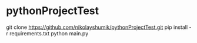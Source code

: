 # pythonProjectTest
git clone https://github.com/nikolayshumik/pythonProjectTest.git
pip install -r requirements.txt
python main.py
